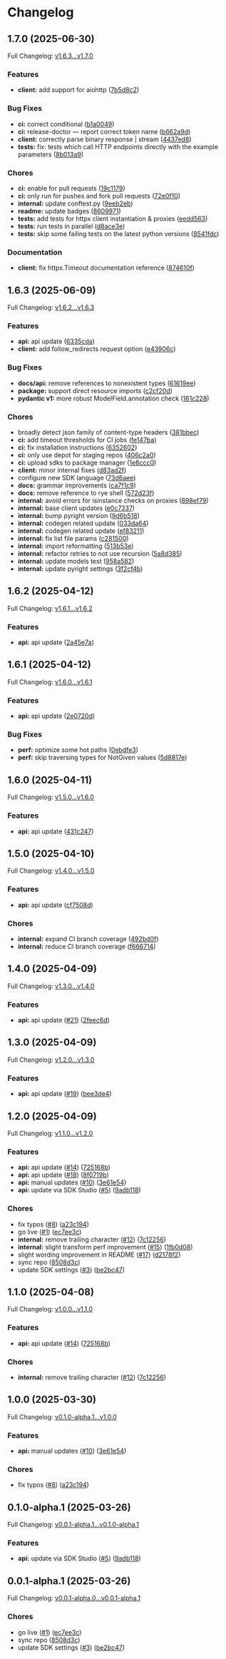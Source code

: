 # Changelog

## 1.7.0 (2025-06-30)

Full Changelog: [v1.6.3...v1.7.0](https://github.com/Svahnar/svahnar-python/compare/v1.6.3...v1.7.0)

### Features

* **client:** add support for aiohttp ([7b5d8c2](https://github.com/Svahnar/svahnar-python/commit/7b5d8c2f67d333ec155abac68971f447063d15a6))


### Bug Fixes

* **ci:** correct conditional ([b1a0049](https://github.com/Svahnar/svahnar-python/commit/b1a0049ae01ec1ec24c5b18aa4d49ae869a8cc2c))
* **ci:** release-doctor — report correct token name ([b662a9d](https://github.com/Svahnar/svahnar-python/commit/b662a9db231d782441b7f1218c595e1ba3f6357c))
* **client:** correctly parse binary response | stream ([4437ed8](https://github.com/Svahnar/svahnar-python/commit/4437ed80248c7aa7ff1a46eda78e7b817df9f2c3))
* **tests:** fix: tests which call HTTP endpoints directly with the example parameters ([8b013a9](https://github.com/Svahnar/svahnar-python/commit/8b013a9b52dffe9756841e60dad6e135cfd4cff8))


### Chores

* **ci:** enable for pull requests ([19c1179](https://github.com/Svahnar/svahnar-python/commit/19c1179c2bfa2d1a74020594beedd6f8e608b95d))
* **ci:** only run for pushes and fork pull requests ([72e0f10](https://github.com/Svahnar/svahnar-python/commit/72e0f102b3d1e52922c2edea5d1415811f95c894))
* **internal:** update conftest.py ([9eeb2eb](https://github.com/Svahnar/svahnar-python/commit/9eeb2ebae13d02ad2a3f6874032e0f80b65c5ab4))
* **readme:** update badges ([8609971](https://github.com/Svahnar/svahnar-python/commit/8609971b1fa5fe41e628aa3f36af109d1809d504))
* **tests:** add tests for httpx client instantiation & proxies ([eedd563](https://github.com/Svahnar/svahnar-python/commit/eedd5635cb52f6e46511f4507be71b4a8b19ff0c))
* **tests:** run tests in parallel ([d8ace3e](https://github.com/Svahnar/svahnar-python/commit/d8ace3e3a83fdeebeb3211177abbcf72a061de6c))
* **tests:** skip some failing tests on the latest python versions ([8541fdc](https://github.com/Svahnar/svahnar-python/commit/8541fdcd5b492577c4440cee28b006644befa591))


### Documentation

* **client:** fix httpx.Timeout documentation reference ([874610f](https://github.com/Svahnar/svahnar-python/commit/874610f150c9250943ed3e2a58d3f396e2ba0f60))

## 1.6.3 (2025-06-09)

Full Changelog: [v1.6.2...v1.6.3](https://github.com/Svahnar/svahnar-python/compare/v1.6.2...v1.6.3)

### Features

* **api:** api update ([6335cda](https://github.com/Svahnar/svahnar-python/commit/6335cda983093170cbb13ffe83132903d4bddcb7))
* **client:** add follow_redirects request option ([e43906c](https://github.com/Svahnar/svahnar-python/commit/e43906cd67d964f8b14cf9f351193b3922fa1179))


### Bug Fixes

* **docs/api:** remove references to nonexistent types ([61619ee](https://github.com/Svahnar/svahnar-python/commit/61619eebecc05dff352a1300e3eab6af44d37f5c))
* **package:** support direct resource imports ([c2cf20d](https://github.com/Svahnar/svahnar-python/commit/c2cf20d11bd2e57175e8a4653bf3a9f61411a7b8))
* **pydantic v1:** more robust ModelField.annotation check ([161c228](https://github.com/Svahnar/svahnar-python/commit/161c228d12366f0be369cd7889a4f74ae2952f73))


### Chores

* broadly detect json family of content-type headers ([381bbec](https://github.com/Svahnar/svahnar-python/commit/381bbecdcb3c9627ef571d8c459de7c659fde4b2))
* **ci:** add timeout thresholds for CI jobs ([fe147ba](https://github.com/Svahnar/svahnar-python/commit/fe147ba121b2eec5939d52bb955dac348beddcef))
* **ci:** fix installation instructions ([6352602](https://github.com/Svahnar/svahnar-python/commit/6352602b66b2cb6da0fd5f5626b7cefc6e9be391))
* **ci:** only use depot for staging repos ([406c2a0](https://github.com/Svahnar/svahnar-python/commit/406c2a0b8750150c0db83b36eb3305a183ed25e1))
* **ci:** upload sdks to package manager ([1e8ccc0](https://github.com/Svahnar/svahnar-python/commit/1e8ccc07542134dcc808d54b9493e93a781ec48f))
* **client:** minor internal fixes ([d83ad2f](https://github.com/Svahnar/svahnar-python/commit/d83ad2fa93729ce55ff468907a87d522497c8c9b))
* configure new SDK language ([73d6aee](https://github.com/Svahnar/svahnar-python/commit/73d6aeec37b19d70a60a7803b6f192b8d4c4c037))
* **docs:** grammar improvements ([ca7f1c9](https://github.com/Svahnar/svahnar-python/commit/ca7f1c992fc5ae1ca723a5a0f0829a6752e4dc40))
* **docs:** remove reference to rye shell ([572d23f](https://github.com/Svahnar/svahnar-python/commit/572d23f0e63cbe43d5cb447de9d7a5462271af58))
* **internal:** avoid errors for isinstance checks on proxies ([898ef79](https://github.com/Svahnar/svahnar-python/commit/898ef797d2847d9fab76d3cfb866b84b6b7b40e0))
* **internal:** base client updates ([e0c7337](https://github.com/Svahnar/svahnar-python/commit/e0c733726325939b58083bc78d08a5585608e0f9))
* **internal:** bump pyright version ([9d6b518](https://github.com/Svahnar/svahnar-python/commit/9d6b518f2540325ad2e94a35230aa6dbf25070be))
* **internal:** codegen related update ([033da64](https://github.com/Svahnar/svahnar-python/commit/033da64c34f3049a394ba3c16f2d255c37f97246))
* **internal:** codegen related update ([ef83211](https://github.com/Svahnar/svahnar-python/commit/ef83211bde2560432cdc6ceec6849b3f88e87dfa))
* **internal:** fix list file params ([c281500](https://github.com/Svahnar/svahnar-python/commit/c281500a94291134c5b62d312e3c04b5487a0ac6))
* **internal:** import reformatting ([513b53e](https://github.com/Svahnar/svahnar-python/commit/513b53e41b4f0de5241165f88797a323d55962d5))
* **internal:** refactor retries to not use recursion ([5a8d385](https://github.com/Svahnar/svahnar-python/commit/5a8d38530b4ca21c7e6787d8421ca721053237f8))
* **internal:** update models test ([958a582](https://github.com/Svahnar/svahnar-python/commit/958a5824f9b472b093f2005f28c48209ffd06ac7))
* **internal:** update pyright settings ([3f2cf4b](https://github.com/Svahnar/svahnar-python/commit/3f2cf4ba117b151e9455982d1346550a8678655c))

## 1.6.2 (2025-04-12)

Full Changelog: [v1.6.1...v1.6.2](https://github.com/Svahnar/svahnar-python/compare/v1.6.1...v1.6.2)

### Features

* **api:** api update ([2a45e7a](https://github.com/Svahnar/svahnar-python/commit/2a45e7ae508c9ba5ae31c47a49b7679607aa752b))

## 1.6.1 (2025-04-12)

Full Changelog: [v1.6.0...v1.6.1](https://github.com/Svahnar/svahnar-python/compare/v1.6.0...v1.6.1)

### Features

* **api:** api update ([2e0720d](https://github.com/Svahnar/svahnar-python/commit/2e0720dfb06e045bb5b7698387132c4882a87e15))


### Bug Fixes

* **perf:** optimize some hot paths ([0ebdfe3](https://github.com/Svahnar/svahnar-python/commit/0ebdfe3e4cb33fff5d14267e5b794501ad5eb758))
* **perf:** skip traversing types for NotGiven values ([5d8817e](https://github.com/Svahnar/svahnar-python/commit/5d8817e30393fb3361c42eea1c4f2945d6c0bb9b))

## 1.6.0 (2025-04-11)

Full Changelog: [v1.5.0...v1.6.0](https://github.com/Svahnar/svahnar-python/compare/v1.5.0...v1.6.0)

### Features

* **api:** api update ([431c247](https://github.com/Svahnar/svahnar-python/commit/431c247dd21e0b73277d36470904a1e59c37bcec))

## 1.5.0 (2025-04-10)

Full Changelog: [v1.4.0...v1.5.0](https://github.com/Svahnar/svahnar-python/compare/v1.4.0...v1.5.0)

### Features

* **api:** api update ([cf7508d](https://github.com/Svahnar/svahnar-python/commit/cf7508d01894f7eb8fc97c52d8cd183e191c49c5))


### Chores

* **internal:** expand CI branch coverage ([492bd0f](https://github.com/Svahnar/svahnar-python/commit/492bd0f1d969a16534e4cd2e379c5c9e75f73041))
* **internal:** reduce CI branch coverage ([f666714](https://github.com/Svahnar/svahnar-python/commit/f666714ba48db9151b5f6fac0fc55318219a1483))

## 1.4.0 (2025-04-09)

Full Changelog: [v1.3.0...v1.4.0](https://github.com/Svahnar/svahnar-python/compare/v1.3.0...v1.4.0)

### Features

* **api:** api update ([#21](https://github.com/Svahnar/svahnar-python/issues/21)) ([2feec6d](https://github.com/Svahnar/svahnar-python/commit/2feec6d5ce4cbba891f9bdd2d7bcbab4e9b41428))

## 1.3.0 (2025-04-09)

Full Changelog: [v1.2.0...v1.3.0](https://github.com/Svahnar/svahnar-python/compare/v1.2.0...v1.3.0)

### Features

* **api:** api update ([#19](https://github.com/Svahnar/svahnar-python/issues/19)) ([bee3de4](https://github.com/Svahnar/svahnar-python/commit/bee3de4b0b283b6f2c42b464f1a373def1c94822))

## 1.2.0 (2025-04-09)

Full Changelog: [v1.1.0...v1.2.0](https://github.com/Svahnar/svahnar-python/compare/v1.1.0...v1.2.0)

### Features

* **api:** api update ([#14](https://github.com/Svahnar/svahnar-python/issues/14)) ([725168b](https://github.com/Svahnar/svahnar-python/commit/725168ba76812111a3d9713a437cb84ec32928c4))
* **api:** api update ([#18](https://github.com/Svahnar/svahnar-python/issues/18)) ([8f0719b](https://github.com/Svahnar/svahnar-python/commit/8f0719b187e3170b69a5927035cfd45cb86edd8e))
* **api:** manual updates ([#10](https://github.com/Svahnar/svahnar-python/issues/10)) ([3e61e54](https://github.com/Svahnar/svahnar-python/commit/3e61e54fc866fc4e9e995020c193657261b040f0))
* **api:** update via SDK Studio ([#5](https://github.com/Svahnar/svahnar-python/issues/5)) ([9adb118](https://github.com/Svahnar/svahnar-python/commit/9adb118b93546daab171919e7e05fba56e7cfdcd))


### Chores

* fix typos ([#8](https://github.com/Svahnar/svahnar-python/issues/8)) ([a23c194](https://github.com/Svahnar/svahnar-python/commit/a23c194a27c3b1e0c63ed66cf3cc52b7d3f84b2a))
* go live ([#1](https://github.com/Svahnar/svahnar-python/issues/1)) ([ec7ee3c](https://github.com/Svahnar/svahnar-python/commit/ec7ee3cffa0c4f3c5175c311a88079c31b2a29a8))
* **internal:** remove trailing character ([#12](https://github.com/Svahnar/svahnar-python/issues/12)) ([7c12256](https://github.com/Svahnar/svahnar-python/commit/7c12256d67a176fb25f1f3d3f6e7923eeb65c077))
* **internal:** slight transform perf improvement ([#15](https://github.com/Svahnar/svahnar-python/issues/15)) ([1fb0d08](https://github.com/Svahnar/svahnar-python/commit/1fb0d0840818f980c70c7fe07f6b6130ae51f983))
* slight wording improvement in README ([#17](https://github.com/Svahnar/svahnar-python/issues/17)) ([d2178f2](https://github.com/Svahnar/svahnar-python/commit/d2178f220907a4faf582a06f809d0e6434639c94))
* sync repo ([8508d3c](https://github.com/Svahnar/svahnar-python/commit/8508d3cc6cff7e92695af5b35a08ea06eabd1e13))
* update SDK settings ([#3](https://github.com/Svahnar/svahnar-python/issues/3)) ([be2bc47](https://github.com/Svahnar/svahnar-python/commit/be2bc47c168157dca68cb92686fbafcc584d8f6a))

## 1.1.0 (2025-04-08)

Full Changelog: [v1.0.0...v1.1.0](https://github.com/Svahnar/svahnar-python/compare/v1.0.0...v1.1.0)

### Features

* **api:** api update ([#14](https://github.com/Svahnar/svahnar-python/issues/14)) ([725168b](https://github.com/Svahnar/svahnar-python/commit/725168ba76812111a3d9713a437cb84ec32928c4))


### Chores

* **internal:** remove trailing character ([#12](https://github.com/Svahnar/svahnar-python/issues/12)) ([7c12256](https://github.com/Svahnar/svahnar-python/commit/7c12256d67a176fb25f1f3d3f6e7923eeb65c077))

## 1.0.0 (2025-03-30)

Full Changelog: [v0.1.0-alpha.1...v1.0.0](https://github.com/Svahnar/svahnar-python/compare/v0.1.0-alpha.1...v1.0.0)

### Features

* **api:** manual updates ([#10](https://github.com/Svahnar/svahnar-python/issues/10)) ([3e61e54](https://github.com/Svahnar/svahnar-python/commit/3e61e54fc866fc4e9e995020c193657261b040f0))


### Chores

* fix typos ([#8](https://github.com/Svahnar/svahnar-python/issues/8)) ([a23c194](https://github.com/Svahnar/svahnar-python/commit/a23c194a27c3b1e0c63ed66cf3cc52b7d3f84b2a))

## 0.1.0-alpha.1 (2025-03-26)

Full Changelog: [v0.0.1-alpha.1...v0.1.0-alpha.1](https://github.com/Svahnar/svahnar-python/compare/v0.0.1-alpha.1...v0.1.0-alpha.1)

### Features

* **api:** update via SDK Studio ([#5](https://github.com/Svahnar/svahnar-python/issues/5)) ([9adb118](https://github.com/Svahnar/svahnar-python/commit/9adb118b93546daab171919e7e05fba56e7cfdcd))

## 0.0.1-alpha.1 (2025-03-26)

Full Changelog: [v0.0.1-alpha.0...v0.0.1-alpha.1](https://github.com/Svahnar/svahnar-python/compare/v0.0.1-alpha.0...v0.0.1-alpha.1)

### Chores

* go live ([#1](https://github.com/Svahnar/svahnar-python/issues/1)) ([ec7ee3c](https://github.com/Svahnar/svahnar-python/commit/ec7ee3cffa0c4f3c5175c311a88079c31b2a29a8))
* sync repo ([8508d3c](https://github.com/Svahnar/svahnar-python/commit/8508d3cc6cff7e92695af5b35a08ea06eabd1e13))
* update SDK settings ([#3](https://github.com/Svahnar/svahnar-python/issues/3)) ([be2bc47](https://github.com/Svahnar/svahnar-python/commit/be2bc47c168157dca68cb92686fbafcc584d8f6a))
